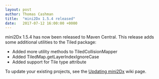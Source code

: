 ```yaml
---
layout: post
author: Thomas Cashman
title:  "mini2Dx 1.5.4 released"
date:   2017-07-12 16:00:00 +0000
---
```


mini2Dx 1.5.4 has now been released to Maven Central. This release adds some additional utilities to the Tiled package:

 * Added more utility methods to TiledCollisionMapper
 * Added TiledMap.getLayerIndexIgnoreCase
 * Added support for Tile type attribute

To update your existing projects, see the [Updating mini2Dx](https://github.com/mini2Dx/mini2Dx/wiki/Updating-mini2Dx) wiki page.
<!--more-->